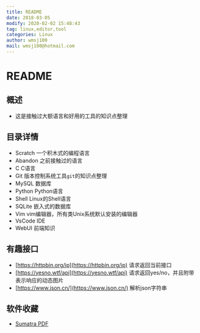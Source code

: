 ```yaml
---
title: README
date: 2018-03-05
modify: 2020-02-02 15:48:43 
tag: linux,editor,tool
categories: Linux
author: wmsj100
mail: wmsj100@hotmail.com
---
```


# README

## 概述

- 这是接触过大额语言和好用的工具的知识点整理

## 目录详情

- Scratch 一个积木式的编程语言
- Abandon 之前接触过的语言
- C C语言
- Git 版本控制系统工具`git`的知识点整理
- MySQL 数据库
- Python Python语言
- Shell Linux的Shell语言
- SQLite 嵌入式的数据库
- Vim vim编辑器，所有类Unix系统默认安装的编辑器
- VsCode IDE
- WebUI 前端知识

## 有趣接口

- [https://httpbin.org/ip](https://httpbin.org/ip) 请求返回当前接口
- [https://yesno.wtf/api](https://yesno.wtf/api) 请求返回yes/no，并且附带表示响应的动态图片
- [https://www.json.cn/](https://www.json.cn/) 解析json字符串

## 软件收藏

- [Sumatra PDF](https://www.sumatrapdfreader.org/downloadafter.html)
